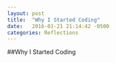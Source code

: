 ```yaml
---
layout: post
title:  "Why I Started Coding"
date:   2016-01-21 21:14:42 -0500
categories: Reflections
---
```


##Why I Started Coding


